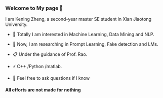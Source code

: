 ### Welcome to My page 👋 ###

I am Kening Zheng, a second-year master SE student in Xian Jiaotong University.

- 🔭 Totally I am interested in Machine Learning, Data Mining and NLP.
- 🍻 Now, I am researching in Prompt Learning, Fake detection and LMs.
- 📋 Under the guidance of Prof. Rao.
- ⚡  C++ /Python /matlab.

- 💬  Feel free to ask questions if I know



#### All efforts are not made for nothing ####


